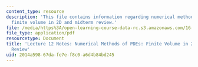 ```yaml
---
content_type: resource
description: 'This file contains information regarding numerical methods of PDEs:
  finite volume in 2D and midterm review.'
file: /media/https%3A/open-learning-course-data-rc.s3.amazonaws.com/16-90-computational-methods-in-aerospace-engineering-spring-2014/2014a59867dafe7ef8c0a6d4b84bd245_MIT16_90S14_Lecture12.pdf
file_type: application/pdf
resourcetype: Document
title: 'Lecture 12 Notes: Numerical Methods of PDEs: Finite Volume in 2D and Midterm
  Review'
uid: 2014a598-67da-fe7e-f8c0-a6d4b84bd245
---
```


